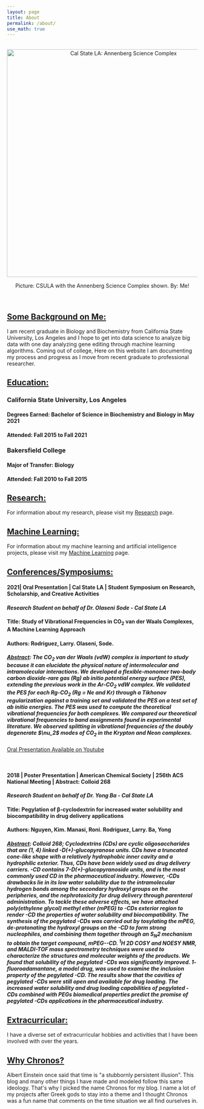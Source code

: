 ```yaml
---
layout: page
title: About
permalink: /about/
use_math: true
---
```


<style type="text/css" media="screen">
  .container {
    text-align: center;
  }

</style>

<br>


<div class="container">
<img width="600" img src="https://i.ibb.co/SNKLbTp/csulapic.png" alt="Cal State LA: Annenberg Science Complex">
<p>Picture: CSULA with the Annenberg Science Complex shown. By: Me!</p>
</div>

<br>

<h2><u> Some Background on Me: </u></h2>

I am recent graduate in Biology and Biochemistry from California State University, Los Angeles and I hope to get into data science to analyze big data with one day analyzing gene editing through machine learning algorithms. Coming out of college, Here on this website I am documenting my process and progress as I move from recent graduate to professional researcher.

<h2><u> Education: </u></h2> 

<h3>California State University, Los Angeles</h3>

<h4>Degrees Earned: Bachelor of Science in Biochemistry and Biology in May 2021</h4>

<h4>Attended: Fall 2015 to Fall 2021</h4>


<h3>Bakersfield College</h3>

<h4>Major of Transfer: Biology</h4>

<h4>Attended: Fall 2010 to Fall 2015</h4>


<h2><u> Research: </u></h2> 
For information about my research, please visit my <a href="/research/">Research</a> page.

<h2><u> Machine Learning: </u></h2> 
For information about my machine learning and artificial intelligence projects, please visit my <a href="/artificialintelligence/">Machine Learning</a> page.

<h2><u> Conferences/Symposiums: </u></h2>


<h4><b>2021| Oral Presentation | Cal State LA | Student Symposium on Research, Scholarship, and Creative Activities</b></h4>

<h4><i>Research Student on behalf of Dr. Olaseni Sode - Cal State LA</i></h4>

<h4><b>Title: Study of Vibrational Frequencies in CO<sub>2</sub> van der Waals Complexes, A Machine Learning Approach</b></h4>

<h4>Authors: Rodriguez, Larry. Olaseni, Sode.</h4>

<h5><u>Abstract</u>: The CO<sub>2</sub> van der Waals (vdW) complex is important to study because it can elucidate the physical nature of intermolecular and intramolecular interactions. We developed a flexible-monomer two-body carbon dioxide-rare gas (Rg) <i> ab initio </i> potential energy surface (PES), extending the previous work in the Ar-CO<sub>2</sub>  vdW complex. We validated the PES for each Rg-CO<sub>2</sub>  (Rg = Ne and Kr) through a Tikhonov regularization against a training set and validated the PES on a test set of <i> ab initio </i> energies. The PES was used to compute the theoretical vibrational frequencies for both complexes. We compared our theoretical vibrational frequencies to band assignments found in experimental literature. We observed splitting in vibrational frequencies of the doubly degenerate $\nu_2$ modes of CO<sub>2</sub>  in the Krypton and Neon complexes.</h5>

<a href="https://www.youtube.com/watch?v=72dYTNtnTlg">Oral Presentation Available on Youtube</a>

<br>

<h4><b>2018 | Poster Presentation | American Chemical Society | 256th ACS National Meeting | Abstract: Colloid 268 </b></h4>

<h4><i>Research Student on behalf of Dr. Yong Ba - Cal State LA</i></h4>

<h4><b>Title: Pegylation of β-cyclodextrin for increased water solubility and biocompatibility in drug
delivery applications</b></h4>

<h4>Authors: Nguyen, Kim. Manasi, Roni. Rodriguez, Larry. Ba, Yong</h4>

<h5><u>Abstract</u>: Colloid 268; Cyclodextrins (CDs) are cyclic oligosaccharides that are (1, 4) linked -D(+)-glucopyranose units. CDs have a truncated cone-like shape with a relatively hydrophobic inner cavity and a hydrophilic exterior. Thus, CDs have been widely used as drug delivery carriers. -CD contains 7-D(+)-glucopyranoside units, and is the most commonly used CD in the pharmaceutical industry. However, -CDs drawbacks lie in its low water
solubility due to the intramolecular hydrogen bonds among the secondary hydroxyl groups on the peripheries,
and the nephrotoxicity for drug delivery through parenteral administration. To tackle these adverse effects, we
have attached poly(ethylene glycol) methyl ether (mPEG) to -CDs exterior region to render -CD the properties of
water solubility and biocompatibility. The synthesis of the pegylated -CDs was carried out by tosylating the
mPEG, de-protonating the hydroxyl groups on the -CD to form strong nucleophiles, and combining them
together through an S<sub>N</sub>2 mechanism to obtain the target compound, mPEG--CD. <sup>1</sup>H 2D COSY and NOESY
NMR, and MALDI-TOF mass spectrometry techniques were used to characterize the structures and molecular
weights of the products. We found that solubility of the pegylated -CDs was significantly improved. 1-
fluoroadamantane, a model drug, was used to examine the inclusion property of the pegylated -CD. The results
show that the cavities of pegylated -CDs were still open and available for drug loading. The increased water
solubility and drug loading capabilities of pegylated -CDs combined with PEGs biomedical properties predict
the promise of pegylated -CDs applications in the pharmaceutical industry.
</h5>

<h2><u> Extracurricular: </u></h2> 

I have a diverse set of extracurricular hobbies and activities that I have been involved with over the years. 

<h2><u> Why Chronos? </u></h2> 

Albert Einstein once said that time is "a stubbornly persistent illusion". This blog and many other things I have made and modeled follow this same ideology. That's why I picked the name Chronos for my blog. I name a lot of my projects after Greek gods to stay into a theme and I thought Chronos was a fun name that comments on the time situation we all find ourselves in. 

